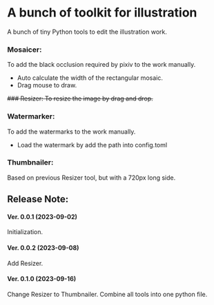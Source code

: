 # A bunch of toolkit for illustration 

A bunch of tiny Python tools to edit the illustration work.

### Mosaicer:
To add the black occlusion required by pixiv to the work manually.
- Auto calculate the width of the rectangular mosaic.
- Drag mouse to draw.

~~### Resizer:
To resize the image by drag and drop.~~

### Watermarker:
To add the watermarks to the work manually.
- Load the watermark by add the path into config.toml

### Thumbnailer:
Based on previous Resizer tool, but with a 720px long side.

## Release Note:

#### Ver. 0.0.1 (2023-09-02)

Initialization.

#### Ver. 0.0.2 (2023-09-08)

Add Resizer.

#### Ver. 0.1.0 (2023-09-16)

Change Resizer to Thumbnailer.
Combine all tools into one python file.
